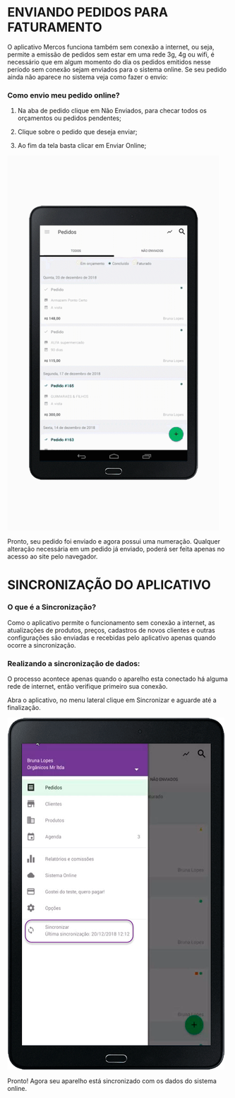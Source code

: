 # ENVIANDO PEDIDOS PARA FATURAMENTO

O aplicativo Mercos funciona também sem conexão a internet, ou seja, permite a emissão de pedidos sem estar em uma rede 3g, 4g ou wifi, é necessário que em algum momento do dia os pedidos emitidos nesse período sem conexão sejam enviados para o sistema online. Se seu pedido ainda não aparece no sistema veja como fazer o envio:

### Como envio meu pedido online?

1. Na aba de pedido clique em Não Enviados, para checar todos os orçamentos ou pedidos pendentes;

2. Clique sobre o pedido que deseja enviar;

3. Ao fim da tela basta clicar em Enviar Online;

![aplicativo1](/assets/images/aplicativomercos1.gif#center)


Pronto, seu pedido foi enviado e agora possui uma numeração. Qualquer alteração necessária em um pedido já enviado, poderá ser feita apenas no acesso ao site pelo navegador.


# SINCRONIZAÇÃO DO APLICATIVO

### O que é a Sincronização?

Como o aplicativo permite o funcionamento sem conexão a internet, as atualizações de produtos, preços, cadastros de novos clientes e outras configurações são enviadas e recebidas pelo aplicativo apenas quando ocorre a sincronização.

### Realizando a sincronização de dados:

O processo acontece apenas quando o aparelho esta conectado há alguma rede de internet, então verifique primeiro sua conexão.

Abra o aplicativo, no menu lateral clique em Sincronizar e aguarde até a finalização.

![aplicativo2](/assets/images/aplicativomercos2.png#center)

Pronto! Agora seu aparelho está sincronizado com os dados do sistema online.